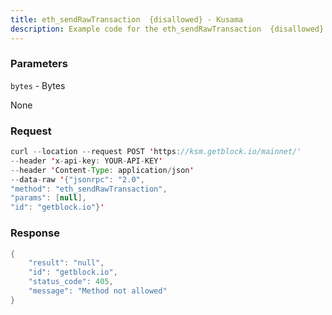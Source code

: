 ```yaml
---
title: eth_sendRawTransaction  {disallowed} - Kusama
description: Example code for the eth_sendRawTransaction  {disallowed} json-rpc method. Сomplete guide on how to use eth_sendRawTransaction  {disallowed} json-rpc in GetBlock.io Web3 documentation.
---
```


### Parameters


`bytes` - Bytes

None

### Request

``` java
curl --location --request POST 'https://ksm.getblock.io/mainnet/' 
--header 'x-api-key: YOUR-API-KEY' 
--header 'Content-Type: application/json' 
--data-raw '{"jsonrpc": "2.0",
"method": "eth_sendRawTransaction",
"params": [null],
"id": "getblock.io"}'
```

###  Response

``` java
{
    "result": "null",
    "id": "getblock.io",
    "status_code": 405,
    "message": "Method not allowed"
}
```

